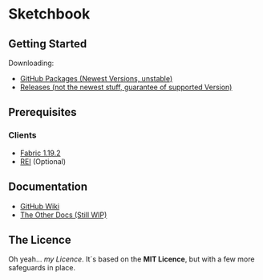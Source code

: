 # Sketchbook

## Getting Started

Downloading:
* [GitHub Packages  (Newest Versions, unstable)](https://github.com/schnow265/Sketchbook/packages/)
* [Releases  (not the newest stuff, guarantee of supported Version)](https://github.com/schnow265/Sketchbook/releases)


## Prerequisites
### Clients

* [Fabric 1.19.2](https://fabricmc.net/use/installer/)
* [REI](https://modrinth.com/mod/rei) (Optional)

## Documentation

* [GitHub Wiki](https://github.com/schnow265/sketchbook/wiki)
* [The Other Docs (Still WIP)](https://github.com/schnow265/Sketchbook/docs/readme.md)

## The Licence
Oh yeah... _my Licence_. It´s based on the __MIT Licence__, but with a few more safeguards in place.
